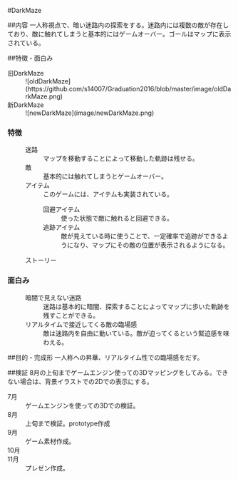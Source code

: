 #DarkMaze

##内容
一人称視点で、暗い迷路内の探索をする。迷路内には複数の敵が存在しており、敵に触れてしまうと基本的にはゲームオーバー。ゴールはマップに表示されている。

##特徴・面白み
<dl>
	<dt>旧DarkMaze</dt>
	<dd>
	![oldDarkMaze](https://github.com/s14007/Graduation2016/blob/master/image/oldDarkMaze.png)
	</dd>
	<dt>新DarkMaze</dt>
	<dd>
	![newDarkMaze](image/newDarkMaze.png)
	</dd>
	<dt><h3>特徴</h3></dt>
	<dd>
		<dl>
			<dt>迷路</dt>
			<dd>マップを移動することによって移動した軌跡は残せる。</dd>
			<dt>敵</dt>
			<dd>基本的には触れてしまうとゲームオーバー。</dd>
			<dt>アイテム</dt>
			<dd>このゲームには、アイテムも実装されている。
				<dl>
				<dt>回避アイテム</dt>
					<dd>使った状態で敵に触れると回避できる。</dd>
					<dt>追跡アイテム</dt>
					<dd>敵が見えている時に使うことで、一定確率で追跡ができるようになり、マップにその敵の位置が表示されるようになる。</dd>
				</dl>
			</dd>
			<dt>ストーリー</dt>
			<dd></dd>
		</dl>
	</dd>
	<dt><h3>面白み</h3></dt>
	<dd>
		<dl>
			<dt>暗闇で見えない迷路</dt>
			<dd>迷路は基本的に暗闇、探索することによってマップに歩いた軌跡を残すことができる。</dd>
			<dt>リアルタイムで接近してくる敵の臨場感</dt>
			<dd>敵は迷路内を自由に動いている。敵が迫ってくるという緊迫感を味わえる。</dd>
		</dl>
	</dd>
</dl>

##目的・完成形
一人称への昇華、リアルタイム性での臨場感をだす。


##検証
8月の上旬までゲームエンジン使っての3Dマッピングをしてみる。できない場合は、背景イラストでの2Dでの表示にする。
<dl>
	<dt>7月</dt>
	<dd>ゲームエンジンを使っての3Dでの検証。</dd>
	<dt>8月</dt>
	<dd>上旬まで検証。prototype作成</dd>
	<dt>9月</dt>
	<dd>ゲーム素材作成。</dd>
	<dt>10月</dt>
	<dd></dd>
	<dt>11月</dt>
	<dd>プレゼン作成。</dd>
</dl>